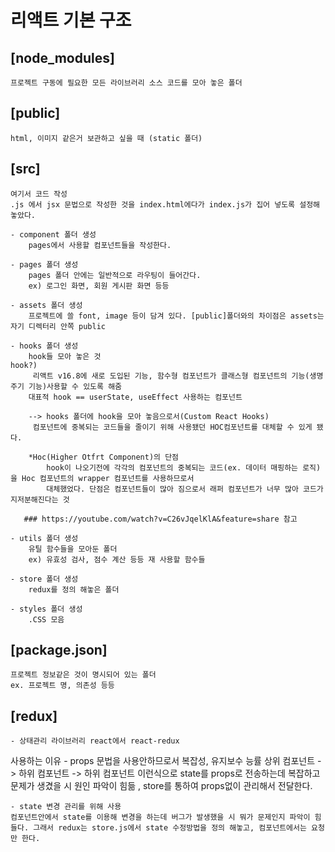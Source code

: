 
# 리액트 기본 구조 
## [node_modules]
    프로젝트 구동에 필요한 모든 라이브러리 소스 코드를 모아 놓은 폴더 

## [public]
    html, 이미지 같은거 보관하고 싶을 때 (static 폴더)

## [src]
    여기서 코드 작성
    .js 에서 jsx 문법으로 작성한 것을 index.html에다가 index.js가 집어 넣도록 설정해놓았다.

    - component 폴더 생성
        pages에서 사용할 컴포넌트들을 작성한다. 

    - pages 폴더 생성
        pages 폴더 안에는 일반적으로 라우팅이 들어간다. 
        ex) 로그인 화면, 회원 게시판 화면 등등 
    
    - assets 폴더 생성
        프로젝트에 쓸 font, image 등이 담겨 있다. [public]폴더와의 차이점은 assets는 자기 디렉터리 안쪽 public

    - hooks 폴더 생성
        hook들 모아 놓은 것 
    hook?)
         리액트 v16.8에 새로 도입된 기능, 함수형 컴포넌트가 클래스형 컴포넌트의 기능(생명 주기 기능)사용할 수 있도록 해줌
        대표적 hook == userState, useEffect 사용하는 컴포넌트

        --> hooks 폴더에 hook을 모아 놓음으로서(Custom React Hooks)
         컴포넌트에 중복되는 코드들을 줄이기 위해 사용됐던 HOC컴포넌트를 대체할 수 있게 됐다.

        *Hoc(Higher Otfrt Component)의 단점
            hook이 나오기전에 각각의 컴포넌트의 중복되는 코드(ex. 데이터 매핑하는 로직)을 Hoc 컴포넌트의 wrapper 컴포넌트를 사용하므로서 
            대체했었다. 단점은 컴포넌트들이 많아 짐으로서 래퍼 컴포넌트가 너무 많아 코드가 지저분해진다는 것 

       ### https://youtube.com/watch?v=C26vJqelKlA&feature=share 참고

    - utils 폴더 생성
        유틸 함수들을 모아둔 폴더  
        ex) 유효성 검사, 점수 계산 등등 재 사용할 함수들 
    
    - store 폴더 생성
        redux를 정의 해놓은 폴더 

    - styles 폴더 생성
        .CSS 모음

## [package.json]
    프로젝트 정보같은 것이 명시되어 있는 폴더
    ex. 프로젝트 명, 의존성 등등 


## [redux]
    - 상태관리 라이브러리 react에서 react-redux
사용하는 이유
    - props 문법을 사용안하므로서 복잡성, 유지보수 능률 
    상위 컴포넌트 -> 하위 컴포넌트 -> 하위 컴포넌트 이런식으로 
    state를 props로 전송하는데 복잡하고 문제가 생겼을 시 원인 파악이 힘듦 , store를 통하여 props없이 관리해서 전달한다.

    - state 변경 관리를 위해 사용 
    컴포넌트안에서 state를 이용해 변경을 하는데 버그가 발생했을 시 뭐가 문제인지 파악이 힘들다. 그래서 redux는 store.js에서 state 수정방법을 정의 해놓고, 컴포넌트에서는 요청만 한다.
